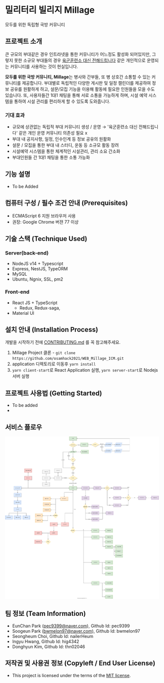 # 밀리터리 빌리지 Millage

모두를 위한 독립형 국방 커뮤니티

## 프로젝트 소개
큰 규모의 부대같은 경우 인트라넷을 통한 커뮤니티가 어느정도 활성화 되어있지만, 그렇지 못한 소규모 부대들의 경우 [육군훈련소 대신 전해드립니다](https://www.facebook.com/katckr/) 같은 개인적으로 운영되는 커뮤니티를 사용하는 것이 현실입니다.

<b>모두를 위한 국방 커뮤니티, Millage</b>는 병사와 간부들, 또 병 상호간 소통할 수 있는 커뮤니티를 제공합니다. 부대별로 독립적인 다양한 게시판 및 일정 캘린더를 제공하여 정보 공유를 원활하게 하고, 설문/모집 기능을 이용해 활동에 필요한 인원들을 모을 수도 있습니다. 또, 사용자들간 1대1 채팅을 통해 서로 소통을 가능하게 하며, 시설 예약 시스템을 통하여 시설 관리를 편리하게 할 수 있도록 도와줍니다.

### 기대 효과
  - 규모에 상관없는 독립적 부대 커뮤니티 생성 / 운영 →  '육군훈련소 대신 전해드립니다' 같은 개인 운영 커뮤니티 의존성 필요 x
  - 부대 내 공지사항, 일정, 인수인계 등 정보 공유의 원활화
  - 설문 / 모집을 통한 부대 내 스터디, 운동 등 소규모 활동 장려
  - 시설예약 시스템을 통한 체계적인 시설관리, 관리 소요 간소화
  - 부대인원들 간 1대1 채팅을 통한 소통 가능화   

## 기능 설명
 - To be Added

## 컴퓨터 구성 / 필수 조건 안내 (Prerequisites)
* ECMAScript 6 지원 브라우저 사용
* 권장: Google Chrome 버젼 77 이상

## 기술 스택 (Technique Used) 
### Server(back-end)
 - NodeJS v14 + Typescript
 - Express, NestJS, TypeORM 
 - MySQL
 - Ubuntu, Ngnix, SSL, pm2
 
### Front-end
 -  React JS + TypeScript
     - Redux, Redux-saga,
 -  Material UI

## 설치 안내 (Installation Process)

개발을 시작하기 전에 [CONTRIBUTING.md](CONTRIBUTING.md) 를 꼭 참고해주세요.

1. Millage Project 클론 - ```git clone https://github.com/osamhack2021/WEB_Millage_ICM.git```  
2. application 디렉토리로 이동후 ```yarn install```
3. ```yarn client-start```로 React Application 실행, ```yarn server-start```로 Nodejs 서버 실행

## 프로젝트 사용법 (Getting Started)
 - To be added
 - 
## 서비스 플로우 
<img src="docs/Flow Diagram.drawio.svg">


## 팀 정보 (Team Information)
- EunChan Park (pec9399@naver.com), Github Id: pec9399
- Soogeun Park (bwmelon97@naver.com), Github Id: bwmelon97
- Seongheum Choi, Github Id: nailerHeum
- Ingyu Hwang, Github Id: hig4342
- Donghyun Kim, Github Id: thn02046

## 저작권 및 사용권 정보 (Copyleft / End User License)
 * This project is licensed under the terms of the [MIT license](https://github.com/osamhack2021/WEB_Millage_ICM/blob/main/LICENSE).
